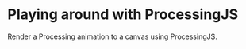 Playing around with ProcessingJS
=============

Render a Processing animation to a canvas using ProcessingJS.